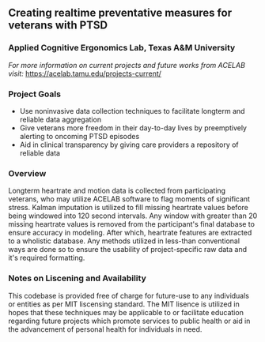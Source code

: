 ## Creating realtime preventative measures for veterans with PTSD
### Applied Cognitive Ergonomics Lab, Texas A&M University
*For more information on current projects and future works from ACELAB visit:*
https://acelab.tamu.edu/projects-current/

### **Project Goals**
- Use noninvasive data collection techniques to facilitate longterm and reliable data aggregation
- Give veterans more freedom in their day-to-day lives by preemptively alerting to oncoming PTSD episodes
- Aid in clinical transparency by giving care providers a repository of reliable data

### **Overview**
Longterm heartrate and motion data is collected from participating veterans, who may utilize ACELAB software to flag moments of significant stress. Kalman imputation is utilized to fill missing heartrate values before being windowed into 120 second intervals. Any window with greater than 20 missing heartrate values is removed from the participant's final database to ensure accuracy in modeling. After which, heartrate features are extracted to a wholistic database. Any methods utilized in less-than conventional ways are done so to ensure the usability of project-specific raw data and it's required formatting.

### **Notes on Liscening and Availability**
This codebase is provided free of charge for future-use to any individuals or entities as per MIT liscensing standard. The MIT lisence is utilized in hopes that these techniques may be applicable to or facilitate education regarding future projects which promote services to public health or aid in the advancement of personal health for individuals in need. 
